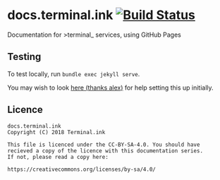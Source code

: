 # docs.terminal.ink [![Build Status](https://travis-ci.org/Terminal/docs.terminal.ink.svg?branch=master)](https://travis-ci.org/Terminal/docs.terminal.ink)
Documentation for >terminal_ services, using GitHub Pages

## Testing
To test locally, run `bundle exec jekyll serve`.

You may wish to look 
[here (thanks alex)](https://github.com/AlexFlipnote/alexflipnote.github.io) for help setting this up initially.

## Licence

```
docs.terminal.ink
Copyright (C) 2018 Terminal.ink

This file is licenced under the CC-BY-SA-4.0. You should have
recieved a copy of the licence with this documentation series.
If not, please read a copy here:

https://creativecommons.org/licenses/by-sa/4.0/
```
